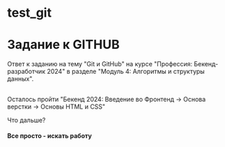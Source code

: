 # test_git
<h1>Задание к GITHUB</h1>
<p>Ответ к заданию на тему "Git и GitHub" на курсе "Профессия: Бекенд-разработчик 2024" в разделе "Модуль 4: Алгоритмы и структуры данных".</p>

<h2></h2>
<span>Осталось пройти "Бекенд 2024: Введение во Фронтенд → Основа верстки → Основы HTML и CSS"</span>
<p>Что дальше?</p>
<h4>Все просто - искать работу</h4>